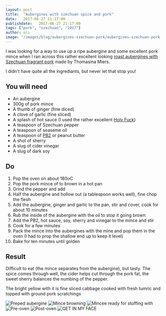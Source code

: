 ```yaml
---
layout: post
title:  "Aubergines with szechuan spice and pork"
date:   2017-06-27 21:17:00
publishdate:   2017-06-27 21:17:00
tags: ["pork", "szechuan", "2017"]
author: oli
image: "/images/blog/aubergines-szechuan-pork/aubergines-szechuan-pork-05.jpg"
---
```


I was looking for a way to use up a ripe aubergine and some excellent pork mince when I ran across this rather excellent looking [roast aubergines with Szechuan fragrant pork](https://www.theguardian.com/lifeandstyle/2015/jul/18/szechuan-aubergine-pork-recipe-courgette-feta-pie-thomasina-miers) made by  Thomasina Miers.

I didn't have quite all the ingrediants, but never let that stop you!

## You will need


* An aubergine
* 300g of pork mince
* A thumb of ginger (fine diced)
* A clove of garlic (fine sliced)
* A splash of hot sauce (I used the rather excellent [Holy Fuck](https://theribman.co.uk/collections/sauces))
* A teaspoon of Szechuan pepper
* A teaspoon of seaseme oil
* A teaspoon of [PB2](http://amzn.to/2rZbE0V) or peanut butter
* A shot of sherry
* A slug of cider vinegar
* A slug of dark soy

## Do

1. Pop the oven on about 180oC
2. Pop the pork mince of to brown in a hot pan
3. Grind the pepper and add
4. Half the aubergine and hollow out (a tablespoon works well), fine chop the flesh
5. Add the aubergine, ginger and garlic to the pan, stir and cover, cook for about 10 minutes
6. Rub the inside of the aubergine with the oil to stop it going brown
7. Add the PB2, hot sauce, soy, sherry and vinegar to the mince and stir
8. Cook for a few minutes
9. Pack the mince into the aubergines with the mine and pop them in the oven (I had to prop the shallow end up to keep it level)
10. Bake for ten minutes until golden

## Result

Difficult to eat (the mince separates from the aubergine), but tasty.  The spice comes through well, the cider helps cut through the pork fat, the sweet sherry balances the numbing of the pepper.

The bright yellow with it is fine sliced cabbage cooked with fresh tumric and topped with ground pork scratchings

![Preped aubergine](/images/blog/aubergines-szechuan-pork/aubergines-szechuan-pork-00.jpg)
![Mince browning](/images/blog/aubergines-szechuan-pork/aubergines-szechuan-pork-01.jpg)
![Mincee ready for stuffing with](/images/blog/aubergines-szechuan-pork/aubergines-szechuan-pork-02.jpg)
![Pre-oven](/images/blog/aubergines-szechuan-pork/aubergines-szechuan-pork-03.jpg)
![Post-oven](/images/blog/aubergines-szechuan-pork/aubergines-szechuan-pork-04.jpg)
![GET IN MY FACE](/images/blog/aubergines-szechuan-pork/aubergines-szechuan-pork-05.jpg)
